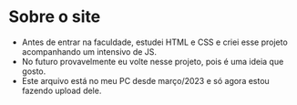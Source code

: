 # Sobre o site
- Antes de entrar na faculdade, estudei HTML e CSS e criei esse projeto acompanhando um intensivo de JS.
- No futuro provavelmente eu volte nesse projeto, pois é uma ideia que gosto.
- Este arquivo está no meu PC desde março/2023 e só agora estou fazendo upload dele.
